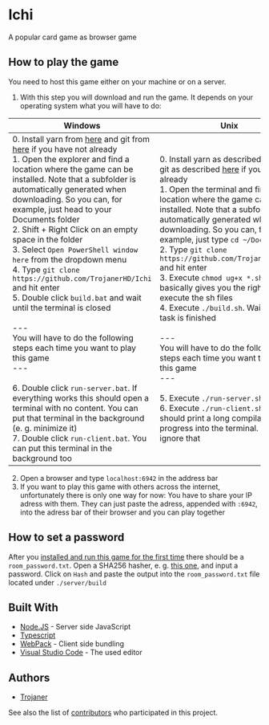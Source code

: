 # Ichi
A popular card game as browser game

## How to play the game
You need to host this game either on your machine or on a server.

1. With this step you will download and run the game. It depends on your operating system what you will have to do:

| Windows | Unix |
| --- | --- |
| 0. Install yarn from [here](https://classic.yarnpkg.com/en/docs/install#windows-stable) and git from [here](https://git-scm.com/download/win) if you have not already<br>1. Open the explorer and find a location where the game can be installed. Note that a subfolder is automatically generated when downloading. So you can, for example, just head to your Documents folder<br>2. Shift + Right Click on an empty space in the folder<br>3. Select `Open PowerShell window here` from the dropdown menu<br>4. Type `git clone https://github.com/TrojanerHD/Ichi` and hit enter<br>5. Double click `build.bat` and wait until the terminal is closed<br><br>---<br>You will have to do the following steps each time you want to play this game<br>---<br><br>6. Double click `run-server.bat`. If everything works this should open a terminal with no content. You can put that terminal in the background (e. g. minimize it)<br>7. Double click `run-client.bat`. You can put this terminal in the background too | 0. Install yarn as described [here](https://classic.yarnpkg.com/en/docs/install#debian-stable) and git as described [here](https://git-scm.com/download/linux) if you have not already<br>1. Open the terminal and find a location where the game can be installed. Note that a subfolder is automatically generated when downloading. So you can, for example, just type `cd ~/Documents`<br>2. Type `git clone https://github.com/TrojanerHD/Ichi` and hit enter<br>3. Execute `chmod ug+x *.sh`. This basically gives you the rights to execute the sh files<br>4. Execute `./build.sh`. Wait until this task is finished<br><br>---<br>You will have to do the following steps each time you want to play this game<br>---<br><br>5. Execute `./run-server.sh &`<br>6. Execute `./run-client.sh &`. This should print a long compilation progress into the terminal. You can ignore that |
2. Open a browser and type `localhost:6942` in the address bar
3. If you want to play this game with others across the internet, unfortunately there is only one way for now: You have to share your IP adress with them. They can just paste the adress, appended with `:6942`, into the adress bar of their browser and you can play together

## How to set a password
After you [installed and run this game for the first time](#How-to-play-this-game) there should be a `room_password.txt`. Open a SHA256 hasher, e. g. [this one](https://emn178.github.io/online-tools/sha256.html), and input a password. Click on `Hash` and paste the output into the `room_password.txt` file located under `./server/build`

## Built With

* [Node.JS](https://nodejs.org/en/) - Server side JavaScript
* [Typescript](https://www.typescriptlang.org/)
* [WebPack](https://webpack.js.org/) - Client side bundling
* [Visual Studio Code](https://code.visualstudio.com/) - The used editor

## Authors

* [Trojaner](https://github.com/TrojanerHD)

See also the list of [contributors](https://github.com/TrojanerHD/Ichi/contributors) who participated in this project.
